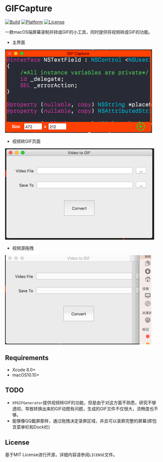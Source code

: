 # GIFCapture

[![Build](https://img.shields.io/wercker/ci/wercker/docs.svg)]()
[![Platform](https://img.shields.io/badge/platform-macOS-blue.svg?style=flat)]()
[![License](https://img.shields.io/badge/license-MIT-orange.svg?style=flat)]()

一款macOS端屏幕录制并转成GIF的小工具，同时提供将视频转成GIF的功能。

- 主界面

![](./preview1.png)

- 视频转GIF页面

![](./preview2.png)

- 视频源拖拽

![](./video2gif.gif)

## Requirements

- Xcode 8.0+
- macOS10.10+

## TODO

- `XPGIFGenerator`提供视频转GIF的功能，但是由于对这方面不熟悉，研究不够透彻，导致转换出来的GIF动图有问题，生成的GIF文件不仅很大，流畅度也不够。
- 能够像QQ截屏那样，通过拖拽决定录屏区域，并且可以录屏完整的屏幕(即包含菜单栏和Dock栏)

## License

基于MIT License进行开源，详细内容请参阅`LICENSE`文件。